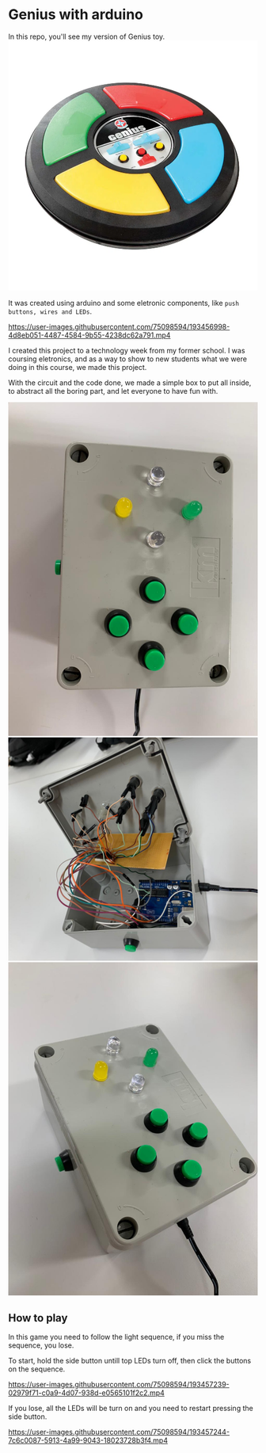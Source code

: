 # Genius with arduino

In this repo, you'll see my version of Genius toy.
[![Genius Estrela](./assets/genius.png)](https://www.estrela.com.br/jogo-genius-estrela-100543353_est_pai/p)

It was created using arduino and some eletronic components, like `push buttons, wires and LEDs`.



https://user-images.githubusercontent.com/75098594/193456998-4d8eb051-4487-4584-9b55-4238dc62a791.mp4


I created this project to a technology week from my former school. I was coursing eletronics, and as a way to show to new students what we were doing in this course, we made this project.

With the circuit and the code done, we made a simple box to put all inside, to abstract all the boring part, and let everyone to have fun with.

![Project with case 1](./assets/01.jpg)
![Project with case 2](./assets/02.jpg)
![Project with case 3](./assets/03.jpg)

## How to play
In this game you need to follow the light sequence, if you miss the sequence, you lose.

To start, hold the side button untill top LEDs turn off, then click the buttons on the sequence.



https://user-images.githubusercontent.com/75098594/193457239-02979f71-c0a9-4d07-938d-e0565101f2c2.mp4



If you lose, all the LEDs will be turn on and you need to restart pressing the side button.



https://user-images.githubusercontent.com/75098594/193457244-7c6c0087-5913-4a99-9043-18023728b3f4.mp4




